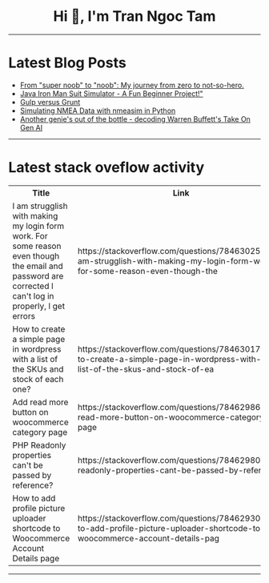 <h1 align="center">Hi 👋, I'm Tran Ngoc Tam</h1>

---

# Latest Blog Posts 
<!-- BLOG-POST-LIST:START -->
- [From &quot;super noob&quot; to &quot;noob&quot;: My journey from zero to not-so-hero.](https://dev.to/mehkij/from-super-noob-to-noob-my-journey-from-zero-to-not-so-hero-247j)
- [Java Iron Man Suit Simulator - A Fun Beginner Project!&quot;](https://dev.to/lebo2007/java-iron-man-suit-simulator-a-fun-beginner-project-39fm)
- [Gulp versus Grunt](https://dev.to/henriquevital777/gulp-versus-grunt-12a)
- [Simulating NMEA Data with nmeasim in Python](https://dev.to/okyzaprabowo/simulating-nmea-data-with-nmeasim-in-python-4o7n)
- [Another genie&#39;s out of the bottle - decoding Warren Buffett&#39;s Take On Gen AI](https://dev.to/edytawrobel/another-genies-out-of-the-bottle-decoding-warren-buffetts-take-on-gen-ai-19gf)
<!-- BLOG-POST-LIST:END -->

---

# Latest stack oveflow activity
<table>
  <tr><th>Title</th><th>Link</th></tr>
  <!-- STACKOVERFLOW:START --><tr><td>I am strugglish with making my login form work. For some reason even though the email and password are corrected l can&#39;t log in properly, l get errors</td><td>https://stackoverflow.com/questions/78463025/i-am-strugglish-with-making-my-login-form-work-for-some-reason-even-though-the</td></tr><tr><td>How to create a simple page in wordpress with a list of the SKUs and stock of each one?</td><td>https://stackoverflow.com/questions/78463017/how-to-create-a-simple-page-in-wordpress-with-a-list-of-the-skus-and-stock-of-ea</td></tr><tr><td>Add read more button on woocommerce category page</td><td>https://stackoverflow.com/questions/78462986/add-read-more-button-on-woocommerce-category-page</td></tr><tr><td>PHP Readonly properties can&#39;t be passed by reference?</td><td>https://stackoverflow.com/questions/78462980/php-readonly-properties-cant-be-passed-by-reference</td></tr><tr><td>How to add profile picture uploader shortcode to Woocommerce Account Details page</td><td>https://stackoverflow.com/questions/78462930/how-to-add-profile-picture-uploader-shortcode-to-woocommerce-account-details-pag</td></tr><!-- STACKOVERFLOW:END -->
</table>

---


